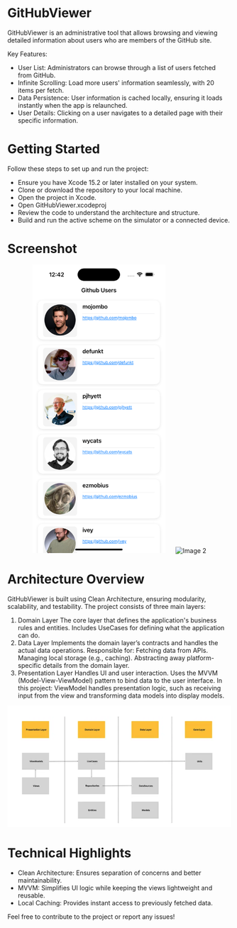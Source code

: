 # GitHubViewer
GitHubViewer is an administrative tool that allows browsing and viewing detailed information about users who are members of the GitHub site.

Key Features:
- User List: Administrators can browse through a list of users fetched from GitHub.
- Infinite Scrolling: Load more users' information seamlessly, with 20 items per fetch.
- Data Persistence: User information is cached locally, ensuring it loads instantly when the app is relaunched.
- User Details: Clicking on a user navigates to a detailed page with their specific information.

# Getting Started

Follow these steps to set up and run the project:
- Ensure you have Xcode 15.2 or later installed on your system.
- Clone or download the repository to your local machine.
- Open the project in Xcode.
- Open GitHubViewer.xcodeproj
- Review the code to understand the architecture and structure.
- Build and run the active scheme on the simulator or a connected device.

# Screenshot

<div align="center">
    <img src="./screenshot_userlist.png" alt="Image 1" width="300" />
    &nbsp;&nbsp;&nbsp;&nbsp;
    <img src="./screenshot_user_detail.png" alt="Image 2" width="300" />
</div>

# Architecture Overview
GitHubViewer is built using Clean Architecture, ensuring modularity, scalability, and testability. The project consists of three main layers:

1. Domain Layer
The core layer that defines the application's business rules and entities.
Includes UseCases for defining what the application can do.
2. Data Layer
Implements the domain layer’s contracts and handles the actual data operations.
Responsible for:
Fetching data from APIs.
Managing local storage (e.g., caching).
Abstracting away platform-specific details from the domain layer.
3. Presentation Layer
Handles UI and user interaction.
Uses the MVVM (Model-View-ViewModel) pattern to bind data to the user interface.
In this project:
ViewModel handles presentation logic, such as receiving input from the view and transforming data models into display models.

<div align="center"> <img src="./visual_representation.png" alt="Architecture Overview" width="600" /> </div>

# Technical Highlights
- Clean Architecture: Ensures separation of concerns and better maintainability.
- MVVM: Simplifies UI logic while keeping the views lightweight and reusable.
- Local Caching: Provides instant access to previously fetched data.

Feel free to contribute to the project or report any issues!
